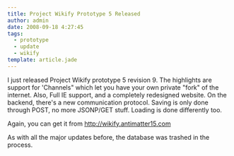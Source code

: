 ```yaml
---
title: Project Wikify Prototype 5 Released
author: admin
date: 2008-09-18 4:27:45
tags: 
  - prototype
  - update
  - wikify
template: article.jade
---
```


I just released Project Wikify prototype 5 revision 9\. The highlights are support for 'Channels" which let you have your own private "fork" of the internet. Also, Full IE support, and a completely redesigned website. On the backend, there's a new communication protocol. Saving is only done through POST, no more JSONP/GET stuff. Loading is done differently too.

Again, you can get it from [http://wikify.antimatter15.com ](http://wikify.antimatter15.com)

As with all the major updates before, the database was trashed in the process.
